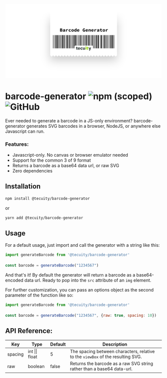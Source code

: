 ![](https://github.com/tecuity/barcode-generator/blob/master/logo.png)

# barcode-generator ![npm (scoped)](https://img.shields.io/npm/v/@tecuity/barcode-generator) ![GitHub](https://img.shields.io/github/license/tecuity/barcode-generator)

Ever needed to generate a barcode in a JS-only environment? barcode-generator
generates SVG barcodes in a browser, NodeJS, or anywhere else Javascript can
run.

### Features:

- Javascript-only. No canvas or browser emulator needed
- Support for the common 3 of 9 format
- Returns a barcode as a base64 data url, or raw SVG
- Zero dependencies

## Installation

```bash
npm install @tecuity/barcode-generator
```

or

```bash
yarn add @tecuity/barcode-generator
```

## Usage

For a default usage, just import and call the generator with a string like this:

```js
import generateBarcode from '@tecuity/barcode-generator'

const barcode = generateBarcode("1234567")
```

And that's it! By default the generator will return a barcode as a base64-encoded
data url. Ready to pop into the `src` attribute of an `img` element.

For further customization, you can pass an options object as the second
parameter of the function like so:

```js
import generateBarcode from '@tecuity/barcode-generator'

const barcode = generateBarcode("1234567", {raw: true, spacing: 10})
```

## API Reference:

| Key     | Type           | Default | Description                                                                     |
|---------|----------------|---------|---------------------------------------------------------------------------------|
| spacing | int \|\| float | 5       | The spacing between characters, relative to the `viewBox` of the resulting SVG. |
| raw     | boolean        | false   | Returns the barcode as a raw SVG string rather than a base64 data-url.          |
